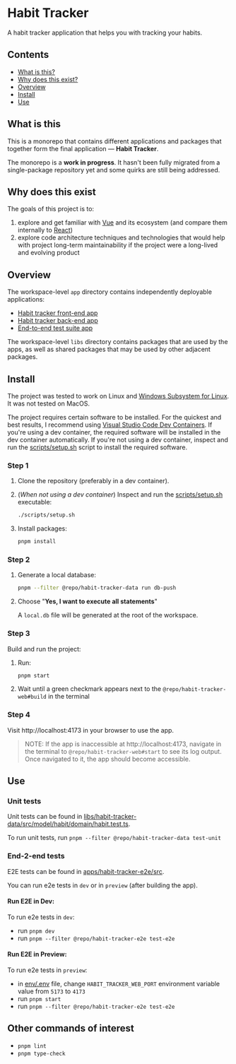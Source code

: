 # Habit Tracker

A habit tracker application that helps you with tracking your habits.

## Contents

- [What is this?](#what-is-this)
- [Why does this exist?](#why-does-this-exist)
- [Overview](#overview)
- [Install](#install)
- [Use](#use)

## What is this

This is a monorepo that contains different applications and packages that together form the final application — **Habit Tracker**.

The monorepo is a **work in progress**. It hasn't been fully migrated from a single-package repository yet and some quirks are still being addressed.

## Why does this exist

The goals of this project is to:

1. explore and get familiar with [Vue](https://vuejs.org) and its ecosystem (and compare them internally to [React](https://react.dev/))
1. explore code architecture techniques and technologies that would help with project long-term maintainability if the project were a long-lived and evolving product

## Overview

The workspace-level `app` directory contains independently deployable applications:

- [Habit tracker front-end app](./apps/habit-tracker-web/README.md)
- [Habit tracker back-end app](./apps/habit-tracker-api/README.md)
- [End-to-end test suite app](./apps/habit-tracker-e2e/README.md)

The workspace-level `libs` directory contains packages that are used by the apps, as well as shared packages that may be used by other adjacent packages.

## Install

The project was tested to work on Linux and [Windows Subsystem for Linux](https://learn.microsoft.com/en-us/windows/wsl/install). It was not tested on MacOS.

The project requires certain software to be installed. For the quickest and best results, I recommend using [Visual Studio Code Dev Containers](https://code.visualstudio.com/docs/devcontainers/tutorial). If you're using a dev container, the required software will be installed in the dev container automatically. If you're not using a dev container, inspect and run the [scripts/setup.sh](./scripts/setup.sh) script to install the required software.

### Step 1

1. Clone the repository (preferably in a dev container).
1. (_When not using a dev container_) Inspect and run the [scripts/setup.sh](./scripts/setup.sh) executable:
   ```sh
   ./scripts/setup.sh
   ```
1. Install packages:

   ```sh
   pnpm install
   ```

### Step 2

1. Generate a local database:

   ```sh
   pnpm --filter @repo/habit-tracker-data run db-push
   ```

1. Choose "**Yes, I want to execute all statements**"

   A `local.db` file will be generated at the root of the workspace.

### Step 3

Build and run the project:

1. Run:

   ```sh
   pnpm start
   ```

1. Wait until a green checkmark appears next to the `@repo/habit-tracker-web#build` in the terminal

### Step 4

Visit http://localhost:4173 in your browser to use the app.

> NOTE: If the app is inaccessible at http://localhost:4173, navigate in the terminal to `@repo/habit-tracker-web#start` to see its log output. Once navigated to it, the app should become accessible.

## Use

### Unit tests

Unit tests can be found in [libs/habit-tracker-data/src/model/habit/domain/habit.test.ts](./libs/habit-tracker-data/src/model/habit/domain/habit.test.ts).

To run unit tests, run `pnpm --filter @repo/habit-tracker-data test-unit`

### End-2-end tests

E2E tests can be found in [apps/habit-tracker-e2e/src](./apps/habit-tracker-e2e/src).

You can run e2e tests in `dev` or in `preview` (after building the app).

#### Run E2E in Dev:

To run e2e tests in `dev`:

- run `pnpm dev`
- run `pnpm --filter @repo/habit-tracker-e2e test-e2e`

#### Run E2E in Preview:

To run e2e tests in `preview`:

- in [env/.env](./env/.env) file, change `HABIT_TRACKER_WEB_PORT` environment variable value from `5173` to `4173`
- run `pnpm start`
- run `pnpm --filter @repo/habit-tracker-e2e test-e2e`

## Other commands of interest

- `pnpm lint`
- `pnpm type-check`
